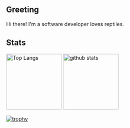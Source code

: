 ## Greeting

Hi there!
I'm a software developer loves reptiles.

## Stats

<p align="left"> 
  <img alt="Top Langs" height="150px" src="https://github-readme-stats.vercel.app/api/top-langs/?username=yt-d-rep&layout=compact&show_icons=true&theme=tokyonight" />
  <img alt="github stats" height="150px" src="https://github-readme-stats.vercel.app/api?username=yt-d-rep&theme=tokyonight&show_icons=ture" />
</p>

[![trophy](https://github-profile-trophy.vercel.app/?username=yt-d-rep&theme=tokyonight&column=8)](https://github.com/ryo-ma/github-profile-trophy)
